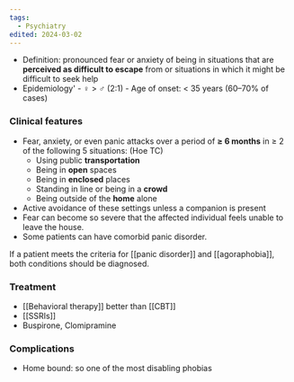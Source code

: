 ```yaml
---
tags:
  - Psychiatry
edited: 2024-03-02
---
```

- Definition: pronounced fear or anxiety of being in situations that are **perceived as difficult to escape** from or situations in which it might be difficult to seek help
- Epidemiology'
	   - ♀ > ♂ (2:1)
	   - Age of onset: < 35 years (60–70% of cases)

### Clinical features
   - Fear, anxiety, or even panic attacks over a period of **≥ 6 months** in ≥ 2 of the following 5 situations: (Hoe TC)
	  - Using public **transportation**
	  - Being in **open** spaces
	  - Being in **enclosed** places
	  - Standing in line or being in a **crowd**
	  - Being outside of the **home** alone
   - Active avoidance of these settings unless a companion is present
   - Fear can become so severe that the affected individual feels unable to leave the house.
   - Some patients can have comorbid panic disorder.

If a patient meets the criteria for [[panic disorder]] and [[agoraphobia]], both conditions should be diagnosed.
### Treatment
   - [[Behavioral therapy]] better than [[CBT]]
   - [[SSRIs]]
   - Buspirone, Clomipramine

### Complications
- Home bound: so one of the most disabling phobias